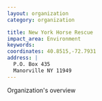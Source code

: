 ```yaml
---
layout: organization
category: organization

title: New York Horse Rescue
impact_area: Environment
keywords: 
coordinates: 40.8515,-72.7931
address: |
  P.O. Box 435
  Manorville NY 11949
---
```

Organization's overview
